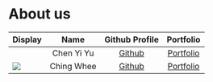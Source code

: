 # About us

Display |    Name    |            Github Profile            | Portfolio 
--------|:----------:|:------------------------------------:|:---------:
![]() | Chen Yi Yu | [Github](https://github.com/J030104) | [Portfolio]()
![](https://via.placeholder.com/100.png?text=Photo) | Ching Whee | [Github](https://github.com/ChingWhee) | [Portfolio](docs/team/johndoe.md)
